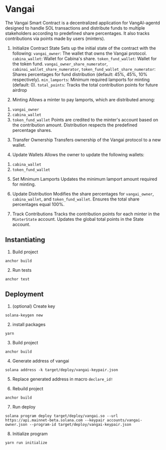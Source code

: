 # Vangai

The Vangai Smart Contract is a decentralized application for VangAI-agentd designed to handle SOL transactions and distribute funds to multiple stakeholders according to predefined share percentages. It also tracks contributions via points made by users (minters).

1. Initialize Contract State
Sets up the initial state of the contract with the following:
`vangai_owner`: The wallet that owns the Vangai protocol.
`cabina_wallet`: Wallet for Cabina's share.
`token_fund_wallet`: Wallet for the token fund.
`vangai_owner_share_numerator`, `cabinai_wallet_share_numerator`, `token_fund_wallet_share_numerator`: Shares percentages for fund distribution (default: 45%, 45%, 10% respectively).
`min_lamports`: Minimum required lamports for minting (default: 0).
`total_points`: Tracks the total contribution points for future airdrop

2. Minting
Allows a minter to pay lamports, which are distributed among:
1) `vangai_owner`
2) `cabina_wallet`
3) `token_fund_wallet`
Points are credited to the minter's account based on the contribution amount.
Distribution respects the predefined percentage shares.

3. Transfer Ownership
Transfers ownership of the Vangai protocol to a new wallet.

4. Update Wallets
Allows the owner to update the following wallets:
1) `cabina_wallet`
2) `token_fund_wallet`

5. Set Minimum Lamports
Updates the minimum lamport amount required for minting.

6. Update Distribution
Modifies the share percentages for `vangai_owner`, `cabina_wallet`, and `token_fund_wallet`.
Ensures the total share percentages equal 100%.

7. Track Contributions
Tracks the contribution points for each minter in the ``MinterState`` account.
Updates the global total points in the State account.

## Instantiating

1. Build project
```
anchor build
```

2. Run tests
```
anchor test
```

## Deployment

1. (optional) Create key
```
solana-keygen new
```

2. install packages
```
yarn
```

3. Build project
```
anchor build
```

4. Generate address of vangai
```
solana address -k target/deploy/vangai-keypair.json 
```

5. Replace generated address in macro `declare_id!`

6. Rebuild project
```
anchor build
```

7. Run deploy
```
solana program deploy target/deploy/vangai.so --url https://api.mainnet-beta.solana.com --keypair accounts/vangai-owner.json --program-id target/deploy/vangai-keypair.json
```

8. Initialize program
```
yarn run initialize
```